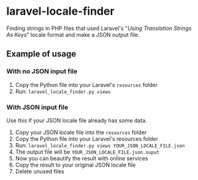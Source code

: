 # laravel-locale-finder
Finding strings in PHP files that used Laravel's "*Using Translation Strings As Keys*" locale format and make a JSON output file.

## Example of usage
### With no JSON input file
1. Copy the Python file into your Laravel's `resources` folder
2. Run: `laravel_locale_finder.py views`

### With JSON input file
Use this if your JSON locale file already has some data.
1. Copy your JSON locale file into the `resources` folder
2. Copy the Python file into your Laravel's resources folder
3. Run: `laravel_locale_finder.py views YOUR_JSON_LOCALE_FILE.json`
4. The output file will be `YOUR_JSON_LOCALE_FILE.json.ouput`
5. Now you can beautify the result with online services
6. Copy the result to your original JSON locale file
7. Delete unused files

